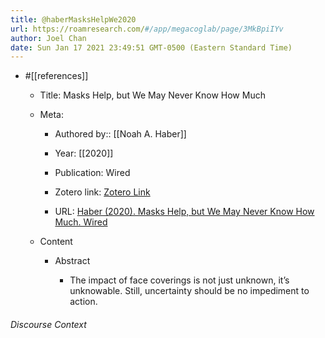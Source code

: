 ```yaml
---
title: @haberMasksHelpWe2020
url: https://roamresearch.com/#/app/megacoglab/page/3MkBpiIYv
author: Joel Chan
date: Sun Jan 17 2021 23:49:51 GMT-0500 (Eastern Standard Time)
---
```


- #[[references]]

    - Title: Masks Help, but We May Never Know How Much

    - Meta:

        - Authored by:: [[Noah A. Haber]]

        - Year: [[2020]]

        - Publication: Wired

        - Zotero link: [Zotero Link](zotero://select/items/1_YV9LU7SY)

        - URL: [Haber (2020). Masks Help, but We May Never Know How Much. Wired](https://www.wired.com/story/masks-help-but-we-may-never-know-how-much/)

    - Content

        - Abstract

            - The impact of face coverings is not just unknown, it’s unknowable. Still, uncertainty should be no impediment to action.

###### Discourse Context


